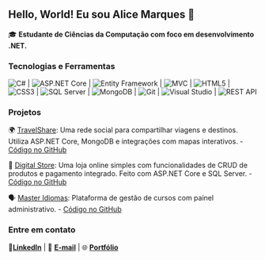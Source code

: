 ## Hello, World! Eu sou Alice Marques 👋

🎓 **Estudante de Ciências da Computação com foco em desenvolvimento .NET.**  

### Tecnologias e Ferramentas  
![C#](https://img.shields.io/badge/C%23-239120?style=flat&logo=c-sharp&logoColor=white) |
![ASP.NET Core](https://img.shields.io/badge/ASP.NET_Core-512BD4?style=flat&logo=dotnet&logoColor=white) |
![Entity Framework](https://img.shields.io/badge/Entity_Framework-68217A?style=flat&logo=dotnet&logoColor=white) |
![MVC](https://img.shields.io/badge/Arquitetura_MVC-000000?style=flat&logo=code&logoColor=white) |
![HTML5](https://img.shields.io/badge/HTML5-E34F26?style=flat&logo=html5&logoColor=white) |
![CSS3](https://img.shields.io/badge/CSS3-1572B6?style=flat&logo=css3&logoColor=white) |
![SQL Server](https://img.shields.io/badge/SQL_Server-CC2927?style=flat&logo=microsoft-sql-server&logoColor=white) |
![MongoDB](https://img.shields.io/badge/MongoDB-47A248?style=flat&logo=mongodb&logoColor=white) |
![Git](https://img.shields.io/badge/Git-F05032?style=flat&logo=git&logoColor=white) |
![Visual Studio](https://img.shields.io/badge/Visual_Studio-5C2D91?style=flat&logo=visual-studio&logoColor=white) |
![REST API](https://img.shields.io/badge/APIs_REST-FF6F00?style=flat&logo=api&logoColor=white) 

### Projetos

🌍  [TravelShare](https://travelshare-fdajbpaygsbhd8bf.brazilsouth-01.azurewebsites.net/): Uma rede social para compartilhar viagens e destinos. Utiliza ASP.NET Core, MongoDB e integrações com mapas interativos. - [Código no GitHub](https://github.com/alicemarquesdev/TravelShare)

🛒 [Digital Store](https://digitalstore-g0b6gvhba2g4fkcu.brazilsouth-01.azurewebsites.net/):  Uma loja online simples com funcionalidades de CRUD de produtos e pagamento integrado. Feito com ASP.NET Core e SQL Server. - [Código no GitHub](https://github.com/alicemarquesdev/DigitalStore)

🗣️ [Master Idiomas](https://masteridiomas-e5b0dve7cderhqec.brazilsouth-01.azurewebsites.net/): Plataforma de gestão de cursos com painel administrativo.  - [Código no GitHub](https://github.com/alicemarquesdev/MasterIdiomas)

### Entre em contato

🔗[**LinkedIn**](https://linkedin.com/in/alicemarquesdev)  |
 📧 [**E-mail**](mailto:alicemarques.dev@hotmail.com)  |
🌐 [**Portfólio**](https://alicemarquesdev.github.io/portfolio-AM/) 
